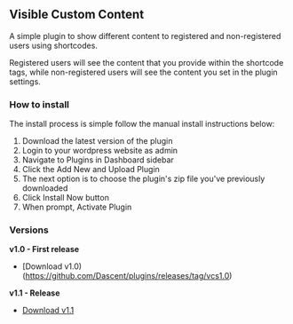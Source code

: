## Visible Custom Content
A simple plugin to show different content to registered and non-registered users using shortcodes.

Registered users will see the content that you provide within the shortcode tags, while non-registered users will see the content you set in the plugin settings.

### How to install
The install process is simple follow the manual install instructions below:

 1. Download the latest version of the plugin
 2. Login to your wordpress website as admin
 3. Navigate to Plugins in Dashboard sidebar
 4. Click the Add New and Upload Plugin
 5. The next option is to choose the plugin's zip file you've previously downloaded
 6. Click Install Now button
 7. When prompt, Activate Plugin

### Versions

**v1.0 - First release**

 * [Download v1.0)(https://github.com/Dascent/plugins/releases/tag/vcs1.0)

**v1.1 - Release**

 * [Download v1.1](https://dascent.github.io/plugins/plugins/visible-custom-content/latest-updates.html)
 
